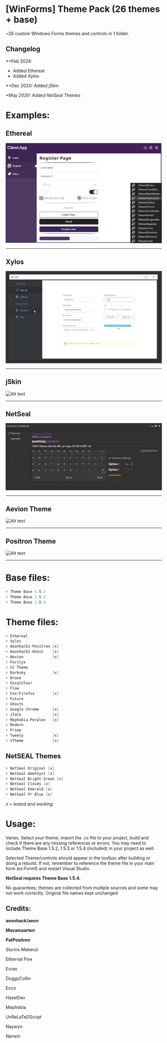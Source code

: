 # [WinForms] Theme Pack (26 themes + base)

~28 custom Windows Forms themes and controls in 1 folder.

## Changelog

*+Feb 2024:
 - Added Ethereal
 - Added Xylos

*+Dec 2020: Added jSkin

*+May 2020: Added NetSeal Themes*

# Examples:

## Ethereal
![Alt text](/EtherealThemeExample.png?raw=true "EtherealTheme Example")

----------------------------------------------------------------

## Xylos
![Alt text](/XylosThemeExample.png?raw=true "XylosTheme Example")

----------------------------------------------------------------

## jSkin
![Alt text](/JSkinExample.png?raw=true "jSkin Example")

----------------------------------------------------------------

## NetSeal
![Alt text](/NetSealThemeExample.gif?raw=true "NetSeal Example")

----------------------------------------------------------------

## Aevion Theme
![Alt text](/AevionThemeExample.png?raw=true "Aevion Theme")


----------------------------------------------------------------
## Positron Theme

![Alt text](/PositronThemeExample.png?raw=true "Positron Theme")

----------------------------------------------------------------

# Base files:
```csharp
+ Theme Base 1.5.2
+ Theme Base 1.5.3
+ Theme Base 1.5.4
```

# Theme files:
```csharp
+ Ethereal
+ Xylos
+ Aeonhack1-Positron [x]
+ Aeonhack2-Ghost    [x]
+ Aevion             [x]
+ Purityx
+ CC Theme
+ Darksky            [x]
+ Drone
+ EasyColour
+ Flow
+ Fox/Firefox        [x]
+ Future
+ Ghosts
+ Google Chrome      [x]
+ iTalk              [x]
+ Mephobia-Perplex   [x]
+ Modern
+ Prime
+ Tweety             [x]
+ VTheme             [x]
```

## NetSEAL Themes
```csharp
+ NetSeal Original [x]
+ NetSeal Amethyst [x]
+ NetSeal Bright Green [x]
+ NetSeal Clouds [x]
+ NetSeal Emerald [x]
+ NetSeal Pr Blue [x]
```

*x = tested and working*

# Usage:
Varies. Select your theme, import the .cs file to your project, build and check if there are any missing references or errors. You may need to include Theme Base 1.5.2, 1.5.3 or 1.5.4 (included) in your project as well.

Selected Theme/controls should appear in the toolbox after building or doing a rebuild. If not, remember to reference the theme file in your main form (ex:Form1) and restart Visual Studio.

**NetSeal requires Theme Base 1.5.4.**

No guarantees; themes are collected from multiple sources and some may not work correctly. Original file names kept unchanged

## Credits:

**aeonhack/aeon**

**Mavamaarten**

**PatPositron**

Slurms Makenzi

Ethernal Five

Euras

DoggyCollin

Ecco

HazelDev

Mephobia

UnReLaTeDScript

Naywyn

Narwin
